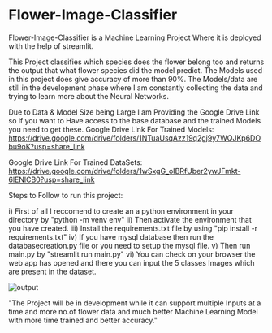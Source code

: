 # Flower-Image-Classifier
Flower-Image-Classifier is a Machine Learning Project Where it is deployed with the help of streamlit.

This Project classifies which species does the flower belong too and returns the output that what flower species did the model predict. The Models used in this project does give accuracy of more than 90%. The Models/data are still in the development phase where I am constantly collecting the data and trying to learn more about the Neural Networks.

Due to Data & Model Size being Large I am Providing the Google Drive Link so if you want to Have access to the base database and the trained Models you need to get these.
Google Drive Link For Trained Models: 
https://drive.google.com/drive/folders/1NTuaUsqAzz19q2gj9y7WQJKp6DObu9oK?usp=share_link

Google Drive Link For Trained DataSets: 
https://drive.google.com/drive/folders/1wSxgG_oIBRfUber2ywJFmkt-6lENlCB0?usp=share_link
      
Steps to Follow to run this project:

i) First of all I reccomend to create an a python environment in your directory by "python -m venv env"
ii) Then activate the environment that you have created.
iii) Install the requirements.txt file by using "pip install -r requirements.txt"
iv) If you have mysql database then run the databasecreation.py file or you need to setup the mysql file.
v) Then run main.py by "streamlit run main.py"
vi) You can check on your browser the web app has opened and there you can input the 5 classes Images which are present in the dataset.

![output](https://github.com/ShobhitAgarwal01/Flower-Image-Classifier/assets/86686578/4eee1336-b4a4-4d95-aa3d-64962cb1388f)

"The Project will be in development while it can support multiple Inputs at a time and more no.of flower data and much better Machine Learning Model with more time trained and better accuracy."
